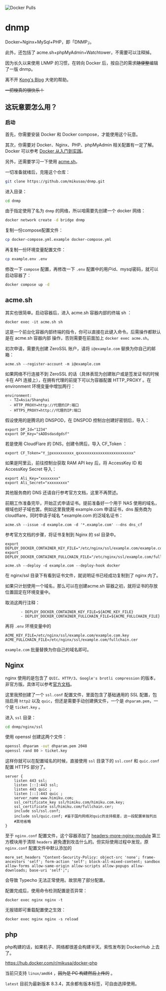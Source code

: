 ![Docker Pulls](https://img.shields.io/docker/pulls/mikusa/docker-php)
# dnmp

Docker+Nginx+MySql+PHP，即「DNMP」。

此外，还包括了 acme.sh+phpMyAdmin+Watchtower，不需要可以注释掉。

因为长久以来使用 LNMP 的习惯，在转向 Docker 后，按自己的需求~~随便整~~编辑了一版 dnmp。

离不开 [Kong's Blog](https://jktu.cc/) 大佬的帮助。

~~一把梭真的很快乐！~~

## 这玩意要怎么用？

### 启动

首先，你需要安装 Docker 和 Docker compose，才能使用这个玩意。

其次，你需要对 Docker、Nginx、PHP、phpMyAdmin 相关配置有一定了解。Docker 可以参考 [Docker 从入门到实践](https://yeasy.gitbook.io/docker_practice/)。

另外，还需要学习一下使用 [acme.sh](https://github.com/acmesh-official/acme.sh/wiki/%E8%AF%B4%E6%98%8E)。

一切准备就绪后，克隆这个仓库：
```bash
git clone https://github.com/mikusaa/dnmp.git
```
进入目录：
```bash
cd dnmp
```
由于指定使用了名为 `dnmp` 的网络，所以咱需要先创建一个 docker 网络：
```bash
docker network create -d bridge dnmp
```
复制一份compose配置文件：
```bash
cp docker-compose.yml.example docker-compose.yml
```
再复制一份环境变量配置文件：
```bash
cp example.env .env
```
修改一下 `compose` 配置，再修改一下 `.env` 配置中的用户id、mysql密码，就可以启动容器了：
```bash
docker compose up -d
```

## acme.sh 

其实也很简单。启动容器后，进入 acme.sh 容器内部的终端 sh ：
```
docker exec -it acme.sh sh
```

这是一个前台化容器内部终端的指令，你可以直接在此键入命令。后需操作都默认是在 acme.sh 容器内部 操作，否则需要在前面加上 `docker exec acme.sh`。

初次申请，需要先创建 Ze­roSSL 账户，请将 `i@example.com` 替换为你自己的邮箱：
```
acme.sh --register-account -m i@example.com
```
如果网络不行连接不到 Ze­roSSL 的话（具体表现为创建账户或是签发证书的时候卡在 API 连接上），在拥有代理的前提下可以为容器配置 HTTP_PROXY 。在 environment 环境变量中增加两行：
```
environment:
  - TZ=Asia/Shanghai
  - HTTP_PROXY=http://代理的IP:端口
  - HTTPS_PROXY=http://代理的IP:端口
```

假设使用的是腾讯的 DNS­POD，在 DNSPOD 控制台创建好密钥后，导入：
```
export DP_Id="1234"
export DP_Key="sADDsdasdgdsf"
```

若是使用 Cloud­Flare 的 DNS，创建令牌后，导入 CF_Token ：
```
export CF_Token="Y_jpxxxxxxxxxx_qxxxxxxxxxxxxxxxxxxxxxxxxx"
```
如果是阿里云，前往控制台获取 RAM API key 后，将 AccessKey ID 和 AccessKey Secret 导入：
```
export Ali_Key="xxxxxxxx"
export Ali_Secret="xxxxxxxxx"
```
其他服务商的 DNS 还请自行参考官方文档，这里不再赘述。

前期工作准备完毕，开始正式申请证书。提前准备好一个用于 NAS 使用的域名，根域也好子域也罢。例如这里我使用 example.com 申请证书，dns 服务商为 cloudflare，同时申请子域名 *.example.com 的泛域名证书：
```
acme.sh --issue -d example.com -d '*.example.com' --dns dns_cf
```
参考官方文档的步骤，将证书复制到 Ng­inx 的 ssl 目录中。
```
export DEPLOY_DOCKER_CONTAINER_KEY_FILE="/etc/nginx/ssl/example.com/example.com.key"
export DEPLOY_DOCKER_CONTAINER_FULLCHAIN_FILE="/etc/nginx/ssl/example.com/fullchain.cer"

acme.sh --deploy -d example.com --deploy-hook docker
```
在 nginx/ssl 目录下有看到证书文件，就说明证书已经成功复制到了 ng­inx 内了。

如果只计划使用一个域名，那么可以在创建acme.sh 容器之初，就将证书的存放位置固定在环境变量中。

取消这两行注释：
```
       - DEPLOY_DOCKER_CONTAINER_KEY_FILE=${ACME_KEY_FILE}
       - DEPLOY_DOCKER_CONTAINER_FULLCHAIN_FILE=${ACME_FULLCHAIN_FILE}
```
再将 `.env` 环境变量中的

```
ACME_KEY_FILE=/etc/nginx/ssl/example.com/example.com.key
ACME_FULLCHAIN_FILE=/etc/nginx/ssl/example.com/fullchain.cer
```
`example.com` 批量替换为你自己的域名即可。


## Nginx

nginx 使用的是包含了 `QUIC`、`HTTP/3`、`Google's brotli compression` 的版本，非官方版。具体可以参考[官方文档](https://hub.docker.com/r/macbre/nginx-http3)。

这里我预创建了一个 `ssl.conf` 配置文件，里面包含了基础通用的 SSL 配置，包括启用 `http2` 以及 `quic`，但还是需要手动创建俩文件，一个是 `dhparam.pem`，一个是 `ticket.key` 。

进入 `ssl` 目录：

```bash
cd dnmp/nginx/ssl
```
使用 openssl 创建这两个文件：
```bash
openssl dhparam -out dhparam.pem 2048
openssl rand 80 > ticket.key
```

这样你就可以在配置域名的时候，直接使用 `ssl` 目录下的 `ssl.conf` 和 `quic.conf` 配置 HTTPS 部分了。

```nginx
server {
    listen 443 ssl;
    listen [::]:443 ssl;
    listen 443 quic ;
    listen [::]:443 quic ;
    server_name www.himiku.com;
    ssl_certificate_key ssl/himiku.com/himiku.com.key;
    ssl_certificate ssl/himiku.com/fullchain.cer;
    include ssl/ssl.conf;
    include ssl/quic.conf; #鉴于国内网络对quic的支持极差，这一段配置单独列出
    #其他省略
}
```
至于 `nginx.conf` 配置文件，这个容器添加了 [headers-more-nginx-module](https://github.com/openresty/headers-more-nginx-module#readme) 第三方模块用于清除 `headers` 避免遭到攻击什么的。但实际使用过程中发现，原 `nginx.conf` 配置文件中默认添加的

```nginx
more_set_headers "Content-Security-Policy: object-src 'none'; frame-ancestors 'self'; form-action 'self'; block-all-mixed-content; sandbox allow-forms allow-same-origin allow-scripts allow-popups allow-downloads; base-uri 'self';";
```

会导致 Typecho 无法正常使用。故禁用了部分配置。

配置完成后，使用命令检测配置是否异常：
```
docker exec nginx nginx -t
```

无报错即可重载配置使之生效：

```
docker exec nginx nginx -s reload
```

## php

php构建的话，如果机子、网络都很差会构建半天。索性发布到 DockerHub 上去了。

https://hub.docker.com/r/mikusa/docker-php

当前只支持 `linux/amd64` ，~~因为是 PC 构建然后上传的~~ 。

`latest` 目前为最新版本 8.3.4，其余都有版本标签，可自由选择使用。